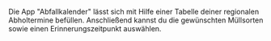 Die App "Abfallkalender" lässt sich mit Hilfe einer Tabelle deiner regionalen Abholtermine befüllen. Anschließend kannst du die gewünschten Müllsorten sowie einen Erinnerungszeitpunkt auswählen.
